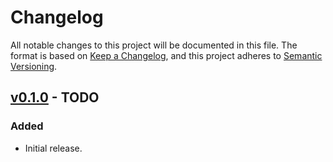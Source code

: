# Changelog

All notable changes to this project will be documented in this file. The format
is based on [Keep a Changelog], and this project adheres to [Semantic
Versioning].

[keep a changelog]: https://keepachangelog.com/
[semantic versioning]: https://semver.org/

## [v0.1.0] - TODO

[v0.1.0]: https://github.com/ghalactic/TODO/releases/v0.1.0

### Added

- Initial release.
